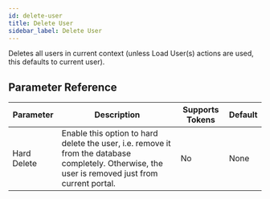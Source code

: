 ```yaml
---
id: delete-user
title: Delete User
sidebar_label: Delete User
---
```



Deletes all users in current context (unless Load User(s) actions are used, this defaults to current user).

## Parameter Reference
| Parameter | Description | Supports Tokens | Default |
| -- | -- | -- | -- |
| Hard Delete | Enable this option to hard delete the user, i.e. remove it from the database completely. Otherwise, the user is removed just from current portal. | No | None |
